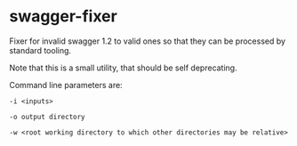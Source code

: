 # swagger-fixer
Fixer for invalid swagger 1.2 to valid ones so that they can be processed by standard tooling.

Note that this is a small utility, that should be self deprecating.

Command line parameters are:

`-i <inputs>`

`-o output directory`

`-w <root working directory to which other directories may be relative>`

